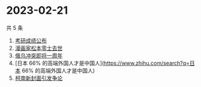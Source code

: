 # 2023-02-21

共 5 条

<!-- BEGIN ZHIHUSEARCH -->
<!-- 最后更新时间 Tue Feb 21 2023 12:11:57 GMT+0800 (China Standard Time) -->
1. [考研成绩公布](https://www.zhihu.com/search?q=考研成绩公布)
1. [漫画家松本零士去世](https://www.zhihu.com/search?q=漫画家松本零士去世)
1. [俄乌冲突即将一周年](https://www.zhihu.com/search?q=俄乌冲突即将一周年)
1. [日本 66% 的高端外国人才是中国人](https://www.zhihu.com/search?q=日本 66% 的高端外国人才是中国人)
1. [柯南新封面引发争论](https://www.zhihu.com/search?q=柯南新封面引发争论)
<!-- END ZHIHUSEARCH -->
